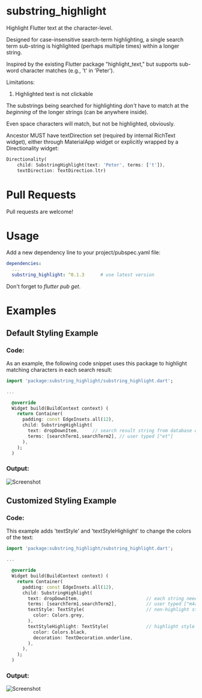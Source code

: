 # substring_highlight

Highlight Flutter text at the character-level.

Designed for case-insensitive search-term highlighting, a single search term sub-string is highlighted (perhaps multiple times) within a longer string.

Inspired by the existing Flutter package "highlight_text," but supports sub-word character matches (e.g., 't' in 'Peter').

Limitations:
1. Highlighted text is not clickable

The substrings being searched for highlighting _don't_ have to match at the *beginning* of the longer strings (can be anywhere inside).

Even space characters will match, but not be highlighted, obviously.

Ancestor MUST have textDirection set (required by internal RichText widget), either through MaterialApp widget or explicitly wrapped by a Directionality widget:
```dart
Directionality(
    child: SubstringHighlight(text: 'Peter', terms: ['t']),
    textDirection: TextDirection.ltr)
```


# Pull Requests
Pull requests are welcome!


# Usage
Add a new dependency line to your project/pubspec.yaml file:

```yaml
dependencies:
  ...
  substring_highlight: ^0.1.3      # use latest version
```

Don't forget to *flutter pub get*.


# Examples
## Default Styling Example
### Code:
As an example, the following code snippet uses this package to highlight matching characters in each search result:  
```dart
import 'package:substring_highlight/substring_highlight.dart';

...

  @override
  Widget build(BuildContext context) (
    return Container(
      padding: const EdgeInsets.all(12),
      child: SubstringHighlight(
        text: dropDownItem,     // search result string from database or something
        terms: [searchTerm1,searchTerm2], // user typed ["et"]
      ),
    );
  )
```
### Output:
![Screenshot](example.png)



## Customized Styling Example
### Code:
This example adds 'textStyle' and 'textStyleHighlight' to change the colors of the text:  
```dart
import 'package:substring_highlight/substring_highlight.dart';

...

  @override
  Widget build(BuildContext context) (
    return Container(
      padding: const EdgeInsets.all(12),
      child: SubstringHighlight(
        text: dropDownItem,                         // each string needing highlighting
        terms: [searchTerm1,searchTerm2],           // user typed ["m4a"]        
        textStyle: TextStyle(                       // non-highlight style                       
          color: Colors.grey,
        ),
        textStyleHighlight: TextStyle(              // highlight style
          color: Colors.black,
          decoration: TextDecoration.underline,
        ),        
      ),
    );
  )
```
### Output:
![Screenshot](example2.png)